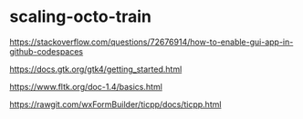 # scaling-octo-train

https://stackoverflow.com/questions/72676914/how-to-enable-gui-app-in-github-codespaces

https://docs.gtk.org/gtk4/getting_started.html

https://www.fltk.org/doc-1.4/basics.html


https://rawgit.com/wxFormBuilder/ticpp/docs/ticpp.html


